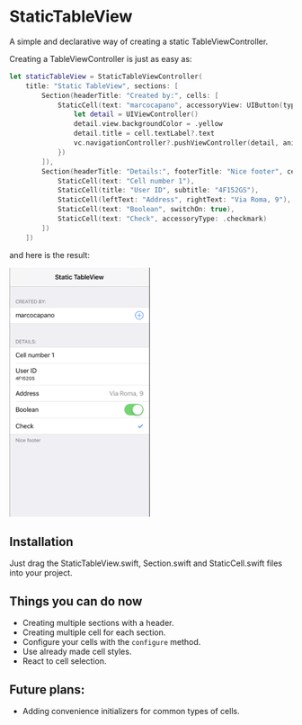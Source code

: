 # StaticTableView

A simple and declarative way of creating a static TableViewController.

Creating a TableViewController is just as easy as:

``` swift
let staticTableView = StaticTableViewController(
    title: "Static TableView", sections: [
        Section(headerTitle: "Created by:", cells: [
            StaticCell(text: "marcocapano", accessoryView: UIButton(type: .contactAdd), whenSelected: { (cell, vc) in
                let detail = UIViewController()
                detail.view.backgroundColor = .yellow
                detail.title = cell.textLabel?.text
                vc.navigationController?.pushViewController(detail, animated: true)
            })
        ]),
        Section(headerTitle: "Details:", footerTitle: "Nice footer", cells: [
            StaticCell(text: "Cell number 1"),
            StaticCell(title: "User ID", subtitle: "4F152GS"),
            StaticCell(leftText: "Address", rightText: "Via Roma, 9"),
            StaticCell(text: "Boolean", switchOn: true),
            StaticCell(text: "Check", accessoryType: .checkmark)
        ])
    ])

```

and here is the result:

<img src="/screenshots/example.png" width="250">

## Installation
Just drag the StaticTableView.swift, Section.swift and StaticCell.swift files into your project.

## Things you can do now
- Creating multiple sections with a header.
- Creating multiple cell for each section.
- Configure your cells with the `configure` method.
- Use already made cell styles.
- React to cell selection.

## Future plans:
- Adding convenience initializers for common types of cells.
